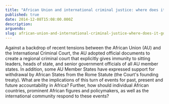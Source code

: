 ```yaml
---
title: "African Union and international criminal justice: where does it go from here?"
published: true
date: 2014-12-08T15:08:00.000Z
description:
arguendo:
slug: african-union-and-international-criminal-justice-where-does-it-go-from-here
---
```


Against a backdrop of recent tensions between the African Union (AU) and the International Criminal Court, the AU adopted official documents to create a regional criminal court that explicitly gives immunity to sitting leaders, heads of state, and senior government officials of all AU member states. In addition, some AU Member States have expressed support for withdrawal by African States from the Rome Statute (the Court's founding treaty). What are the implications of this turn of events for past, present and future accountability in Africa? Further, how should individual African countries, prominent African figures and policymakers, as well as the international community respond to these events?

